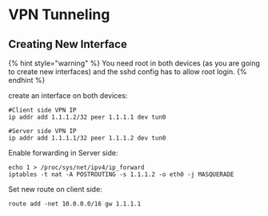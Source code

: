 # VPN Tunneling

## Creating New Interface

{% hint style="warning" %}
You need root in both devices \(as you are going to create new interfaces\) and the sshd config has to allow root login.
{% endhint %}

create an interface on both devices:

```text
#Client side VPN IP
ip addr add 1.1.1.2/32 peer 1.1.1.1 dev tun0 

#Server side VPN IP
ip addr add 1.1.1.1/32 peer 1.1.1.2 dev tun0 
```

Enable forwarding in Server side:

```text
echo 1 > /proc/sys/net/ipv4/ip_forward
iptables -t nat -A POSTROUTING -s 1.1.1.2 -o eth0 -j MASQUERADE
```

Set new route on client side:

```text
route add -net 10.0.0.0/16 gw 1.1.1.1
```





















